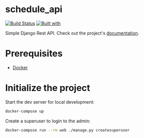 # schedule_api

[![Build Status](https://travis-ci.org/znatali/schedule_api.svg?branch=master)](https://travis-ci.org/znatali/schedule_api)
[![Built with](https://img.shields.io/badge/Built_with-Cookiecutter_Django_Rest-F7B633.svg)](https://github.com/agconti/cookiecutter-django-rest)

Simple Django Rest API. Check out the project's [documentation](http://znatali.github.io/schedule_api/).

# Prerequisites

- [Docker](https://docs.docker.com/docker-for-mac/install/)

# Initialize the project

Start the dev server for local development:

```bash
docker-compose up
```

Create a superuser to login to the admin:

```bash
docker-compose run --rm web ./manage.py createsuperuser
```
